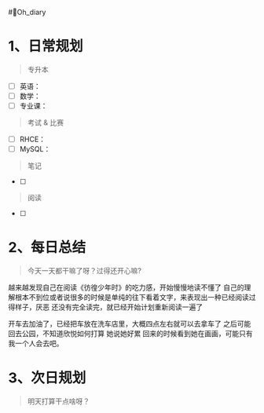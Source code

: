#🤪Oh_diary
# 1、日常规划

>专升本
- [ ] 英语：
- [ ] 数学：
- [ ] 专业课：
 
>考试 & 比赛
- [ ] RHCE：
- [ ] MySQL：

>笔记
- [ ] 

>阅读
- [ ] 


# 2、每日总结

>今天一天都干嘛了呀？过得还开心嘛?

越来越发现自己在阅读《彷徨少年时》的吃力感，开始慢慢地读不懂了
自己的理解根本不到位或者说很多的时候是单纯的往下看着文字，来表现出一种已经阅读过得样子，厌恶
还没有完全读完，就已经开始计划重新阅读一遍了

开车去加油了，已经把车放在洗车店里，大概四点左右就可以去拿车了
之后可能回去公园，不知道欣悦如何打算
她说她好累
回来的时候看到她在画画，可能只有我一个人会去吧。




# 3、次日规划

>明天打算干点啥呀？

